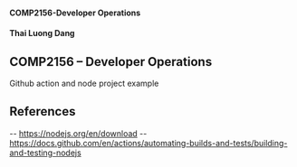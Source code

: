 #### COMP2156-Developer Operations
#### Thai Luong Dang

## COMP2156 – Developer Operations
Github action and node project example

## References 
-- https://nodejs.org/en/download
-- https://docs.github.com/en/actions/automating-builds-and-tests/building-and-testing-nodejs
